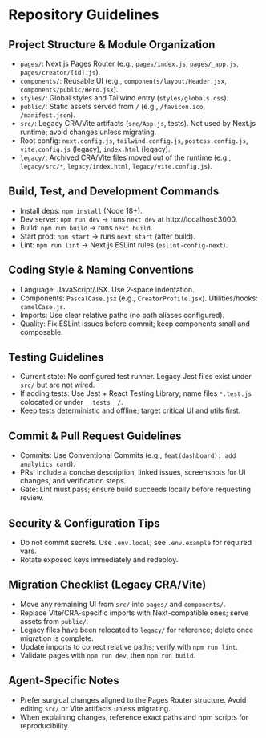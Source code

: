 # Repository Guidelines

## Project Structure & Module Organization
- `pages/`: Next.js Pages Router (e.g., `pages/index.js`, `pages/_app.js`, `pages/creator/[id].js`).
- `components/`: Reusable UI (e.g., `components/layout/Header.jsx`, `components/public/Hero.jsx`).
- `styles/`: Global styles and Tailwind entry (`styles/globals.css`).
- `public/`: Static assets served from `/` (e.g., `/favicon.ico`, `/manifest.json`).
- `src/`: Legacy CRA/Vite artifacts (`src/App.js`, tests). Not used by Next.js runtime; avoid changes unless migrating.
- Root config: `next.config.js`, `tailwind.config.js`, `postcss.config.js`, `vite.config.js` (legacy), `index.html` (legacy).
 - `legacy/`: Archived CRA/Vite files moved out of the runtime (e.g., `legacy/src/*`, `legacy/index.html`, `legacy/vite.config.js`).

## Build, Test, and Development Commands
- Install deps: `npm install` (Node 18+).
- Dev server: `npm run dev` → runs `next dev` at http://localhost:3000.
- Build: `npm run build` → runs `next build`.
- Start prod: `npm start` → runs `next start` (after build).
- Lint: `npm run lint` → Next.js ESLint rules (`eslint-config-next`).

## Coding Style & Naming Conventions
- Language: JavaScript/JSX. Use 2‑space indentation.
- Components: `PascalCase.jsx` (e.g., `CreatorProfile.jsx`). Utilities/hooks: `camelCase.js`.
- Imports: Use clear relative paths (no path aliases configured).
- Quality: Fix ESLint issues before commit; keep components small and composable.

## Testing Guidelines
- Current state: No configured test runner. Legacy Jest files exist under `src/` but are not wired.
- If adding tests: Use Jest + React Testing Library; name files `*.test.js` colocated or under `__tests__/`.
- Keep tests deterministic and offline; target critical UI and utils first.

## Commit & Pull Request Guidelines
- Commits: Use Conventional Commits (e.g., `feat(dashboard): add analytics card`).
- PRs: Include a concise description, linked issues, screenshots for UI changes, and verification steps.
- Gate: Lint must pass; ensure build succeeds locally before requesting review.

## Security & Configuration Tips
- Do not commit secrets. Use `.env.local`; see `.env.example` for required vars.
- Rotate exposed keys immediately and redeploy.

## Migration Checklist (Legacy CRA/Vite)
- Move any remaining UI from `src/` into `pages/` and `components/`.
- Replace Vite/CRA-specific imports with Next-compatible ones; serve assets from `public/`.
- Legacy files have been relocated to `legacy/` for reference; delete once migration is complete.
- Update imports to correct relative paths; verify with `npm run lint`.
- Validate pages with `npm run dev`, then `npm run build`.

## Agent-Specific Notes
- Prefer surgical changes aligned to the Pages Router structure. Avoid editing `src/` or Vite artifacts unless migrating.
- When explaining changes, reference exact paths and npm scripts for reproducibility.
